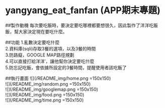 # yangyang_eat_fanfan (APP期末專題)

##製作動機
每次要吃飯時，要決定要吃哪裡都要想很久，因此製作了洋洋吃飯飯，幫大家決定現在要吃什麼。 

##功能
1.亂數決定要吃什麼 <br> 
2.資料庫(sqli)存取3餐的選項，以及3餐的時間 <br> 
3.防路癡，GOOGLE MAP路徑規劃 <br> 
4.可以直接打給洋洋‵，讓他幫你決定要吃什麼 <br> 
5.防忘記吃飯，會依據所設定的3餐時間，提醒使用者該吃飯了 <br> 

##執行畫面
![](/README_img/home.png =150x150) <br> 
![](/README_img/random.png =150x150) <br> 
![](/README_img/googlemap.png =150x150) <br>
![](/README_img/food.png =150x150) <br>
![](/README_img/time.png =150x150) <br>